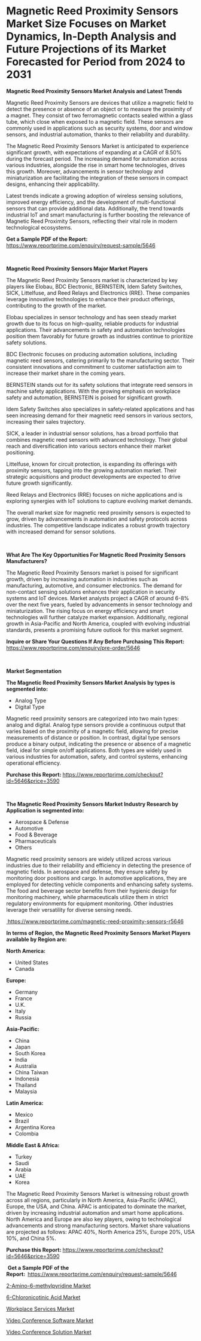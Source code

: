 <p><h1>Magnetic Reed Proximity Sensors Market Size Focuses on Market Dynamics, In-Depth Analysis and Future Projections of its Market Forecasted for Period from 2024 to 2031</h1></p><p><strong>Magnetic Reed Proximity Sensors Market Analysis and Latest Trends</strong></p>
<p><p>Magnetic Reed Proximity Sensors are devices that utilize a magnetic field to detect the presence or absence of an object or to measure the proximity of a magnet. They consist of two ferromagnetic contacts sealed within a glass tube, which close when exposed to a magnetic field. These sensors are commonly used in applications such as security systems, door and window sensors, and industrial automation, thanks to their reliability and durability.</p><p>The Magnetic Reed Proximity Sensors Market is anticipated to experience significant growth, with expectations of expanding at a CAGR of 8.50% during the forecast period. The increasing demand for automation across various industries, alongside the rise in smart home technologies, drives this growth. Moreover, advancements in sensor technology and miniaturization are facilitating the integration of these sensors in compact designs, enhancing their applicability. </p><p>Latest trends indicate a growing adoption of wireless sensing solutions, improved energy efficiency, and the development of multi-functional sensors that can provide additional data. Additionally, the trend towards industrial IoT and smart manufacturing is further boosting the relevance of Magnetic Reed Proximity Sensors, reflecting their vital role in modern technological ecosystems.</p></p>
<p><strong>Get a Sample PDF of the Report:&nbsp;</strong> <a href="https://www.reportprime.com/enquiry/request-sample/5646">https://www.reportprime.com/enquiry/request-sample/5646</a></p>
<p>&nbsp;</p>
<p><strong>Magnetic Reed Proximity Sensors Major Market Players</strong></p>
<p><p>The Magnetic Reed Proximity Sensors market is characterized by key players like Elobau, BDC Electronic, BERNSTEIN, Idem Safety Switches, SICK, Littelfuse, and Reed Relays and Electronics (RRE). These companies leverage innovative technologies to enhance their product offerings, contributing to the growth of the market.</p><p>Elobau specializes in sensor technology and has seen steady market growth due to its focus on high-quality, reliable products for industrial applications. Their advancements in safety and automation technologies position them favorably for future growth as industries continue to prioritize safety solutions.</p><p>BDC Electronic focuses on producing automation solutions, including magnetic reed sensors, catering primarily to the manufacturing sector. Their consistent innovations and commitment to customer satisfaction aim to increase their market share in the coming years.</p><p>BERNSTEIN stands out for its safety solutions that integrate reed sensors in machine safety applications. With the growing emphasis on workplace safety and automation, BERNSTEIN is poised for significant growth.</p><p>Idem Safety Switches also specializes in safety-related applications and has seen increasing demand for their magnetic reed sensors in various sectors, increasing their sales trajectory.</p><p>SICK, a leader in industrial sensor solutions, has a broad portfolio that combines magnetic reed sensors with advanced technology. Their global reach and diversification into various sectors enhance their market positioning.</p><p>Littelfuse, known for circuit protection, is expanding its offerings with proximity sensors, tapping into the growing automation market. Their strategic acquisitions and product developments are expected to drive future growth significantly.</p><p>Reed Relays and Electronics (RRE) focuses on niche applications and is exploring synergies with IoT solutions to capture evolving market demands.</p><p>The overall market size for magnetic reed proximity sensors is expected to grow, driven by advancements in automation and safety protocols across industries. The competitive landscape indicates a robust growth trajectory with increased demand for sensor solutions.</p></p>
<p>&nbsp;</p>
<p><strong>What Are The Key Opportunities For Magnetic Reed Proximity Sensors Manufacturers?</strong></p>
<p><p>The Magnetic Reed Proximity Sensors market is poised for significant growth, driven by increasing automation in industries such as manufacturing, automotive, and consumer electronics. The demand for non-contact sensing solutions enhances their application in security systems and IoT devices. Market analysts project a CAGR of around 6-8% over the next five years, fueled by advancements in sensor technology and miniaturization. The rising focus on energy efficiency and smart technologies will further catalyze market expansion. Additionally, regional growth in Asia-Pacific and North America, coupled with evolving industrial standards, presents a promising future outlook for this market segment.</p></p>
<p><strong>Inquire or Share Your Questions If Any Before Purchasing This Report:</strong> <a href="https://www.reportprime.com/enquiry/pre-order/5646">https://www.reportprime.com/enquiry/pre-order/5646</a></p>
<p>&nbsp;</p>
<p><strong>Market Segmentation</strong></p>
<p><strong>The Magnetic Reed Proximity Sensors Market Analysis by types is segmented into:</strong></p>
<p><ul><li>Analog Type</li><li>Digital Type</li></ul></p>
<p><p>Magnetic reed proximity sensors are categorized into two main types: analog and digital. Analog type sensors provide a continuous output that varies based on the proximity of a magnetic field, allowing for precise measurements of distance or position. In contrast, digital type sensors produce a binary output, indicating the presence or absence of a magnetic field, ideal for simple on/off applications. Both types are widely used in various industries for automation, safety, and control systems, enhancing operational efficiency.</p></p>
<p><strong>Purchase this Report:&nbsp;</strong><a href="https://www.reportprime.com/checkout?id=5646&price=3590">https://www.reportprime.com/checkout?id=5646&price=3590</a></p>
<p>&nbsp;</p>
<p><strong>The Magnetic Reed Proximity Sensors Market Industry Research by Application is segmented into:</strong></p>
<p><ul><li>Aerospace & Defense</li><li>Automotive</li><li>Food & Beverage</li><li>Pharmaceuticals</li><li>Others</li></ul></p>
<p><p>Magnetic reed proximity sensors are widely utilized across various industries due to their reliability and efficiency in detecting the presence of magnetic fields. In aerospace and defense, they ensure safety by monitoring door positions and cargo. In automotive applications, they are employed for detecting vehicle components and enhancing safety systems. The food and beverage sector benefits from their hygienic design for monitoring machinery, while pharmaceuticals utilize them in strict regulatory environments for equipment monitoring. Other industries leverage their versatility for diverse sensing needs.</p></p>
<p><a href="https://www.reportprime.com/magnetic-reed-proximity-sensors-r5646">&nbsp;https://www.reportprime.com/magnetic-reed-proximity-sensors-r5646</a></p>
<p><strong>In terms of Region, the Magnetic Reed Proximity Sensors Market Players available by Region are:</strong></p>
<p>
    <p> <strong> North America: </strong>
        <ul>
            <li>United States</li>
            <li>Canada</li>
        </ul>
        </p> 
    <p> <strong> Europe: </strong>
        <ul>
            <li>Germany</li>
            <li>France</li>
            <li>U.K.</li>
            <li>Italy</li>
            <li>Russia</li>
        </ul>
        </p> 
    <p> <strong> Asia-Pacific: </strong>
        <ul>
            <li>China</li>
            <li>Japan</li>
            <li>South Korea</li>
            <li>India</li>
            <li>Australia</li>
            <li>China Taiwan</li>
            <li>Indonesia</li>
            <li>Thailand</li>
            <li>Malaysia</li>
        </ul>
        </p> 
    <p> <strong> Latin America: </strong>
        <ul>
            <li>Mexico</li>
            <li>Brazil</li>
            <li>Argentina Korea</li>
            <li>Colombia</li>
        </ul>
        </p> 
    <p> <strong> Middle East & Africa: </strong>
        <ul>
            <li>Turkey</li>
            <li>Saudi</li>
            <li>Arabia</li>
            <li>UAE</li>
            <li>Korea</li>
        </ul>
    </p>
    </p>
<p><p>The Magnetic Reed Proximity Sensors Market is witnessing robust growth across all regions, particularly in North America, Asia-Pacific (APAC), Europe, the USA, and China. APAC is anticipated to dominate the market, driven by increasing industrial automation and smart home applications. North America and Europe are also key players, owing to technological advancements and strong manufacturing sectors. Market share valuations are projected as follows: APAC 40%, North America 25%, Europe 20%, USA 10%, and China 5%.</p></p>
<p><strong>Purchase this Report: </strong><a href="https://www.reportprime.com/checkout?id=5646&price=3590">https://www.reportprime.com/checkout?id=5646&price=3590</a></p>
<p>&nbsp;<strong>Get a Sample PDF of the Report:&nbsp;&nbsp;</strong><a href="https://www.reportprime.com/enquiry/request-sample/5646">https://www.reportprime.com/enquiry/request-sample/5646</a></p>
<p><strong></strong></p>
<p><p><a href="https://issuu.com/reportprime-2/docs/2-amino-6-methylpyridine-market-siz_b1b735d549e3d6">2-Amino-6-methylpyridine Market</a></p><p><a href="https://issuu.com/reportprime-2/docs/6-chloronicotinic-acid-market-size-_a89557e57ae292">6-Chloronicotinic Acid Market</a></p><p><a href="https://www.linkedin.com/pulse/global-workplace-services-market-opportunities-forecast-period-bbpef?trackingId=hAmTPQy6TqCzP%2Bs0%2FDCHrw%3D%3D">Workplace Services Market</a></p><p><a href="https://www.linkedin.com/pulse/what-innovations-market-trends-shaping-video-conference-software-24lhf?trackingId=4Nth7FrKTp2DhUlZv3tZXw%3D%3D">Video Conference Software Market</a></p><p><a href="https://www.linkedin.com/pulse/video-conference-solution-market-outlook-complete-industry-analysis-plegf?trackingId=bSbayVKdRsOJBu%2BJcLoFAA%3D%3D">Video Conference Solution Market</a></p></p>
